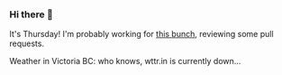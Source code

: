 ### Hi there :wave:

It's Thursday! I'm probably working for [this bunch](https://github.com/kohofinancial), reviewing some pull requests.

Weather in Victoria BC: who knows, wttr.in is currently down...
